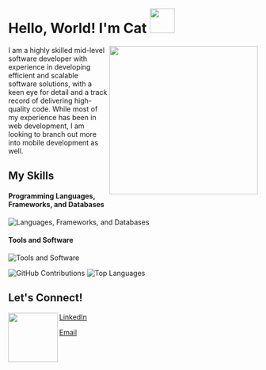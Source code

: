# Hello, World! I'm Cat <img src='https://media.giphy.com/media/xKjDetqIeL93aa8HPv/giphy.gif' width='50px'>
<img align='right' src='https://media.giphy.com/media/paTz7UZbPfTZFRYnnB/giphy.gif' width='300px'>

I am a highly skilled mid-level software developer with experience in developing efficient and scalable software solutions, with a keen eye for detail and a track 
record of delivering high-quality code. While most of my experience has been in web development, I am looking to branch out more into mobile development as well.

## My Skills
#### Programming Languages, Frameworks, and Databases
![Languages, Frameworks, and Databases](https://skillicons.dev/icons?i=react,ts,js,sass,nodejs,mongodb,md,jest,graphql,css,html,bootstrap,materialui,styledcomponents)

#### Tools and Software
![Tools and Software](https://skillicons.dev/icons?i=vscode,regex,git,figma,docker,apollo,androidstudio,postman)

![GitHub Contributions](https://raw.githubusercontent.com/CatDelgado/CatDelgado/main/profile-summary-card-output/panda/0-profile-details.svg)
![Top Languages](https://raw.githubusercontent.com/CatDelgado/CatDelgado/main/profile-summary-card-output/panda/1-repos-per-language.svg)

## Let's Connect!
<img src='https://media.giphy.com/media/PkTlPB1rYz5QVhVkE8/giphy.gif' width='100px' align='left' marginRight='10px'>

[LinkedIn](https://www.linkedin.com/in/catdelgado9/)

[Email](mailto:catdelgado9@gmail.com)
